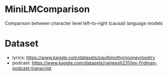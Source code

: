 # MiniLMComparison
Comparison between character level left-to-right (causal) language models

# Dataset
* lyrics: https://www.kaggle.com/datasets/paultimothymooney/poetry
* podcast: https://www.kaggle.com/datasets/rajneesh231/lex-fridman-podcast-transcript